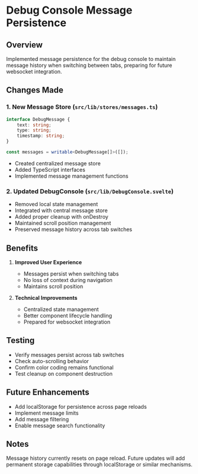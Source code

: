 # Debug Console Message Persistence

## Overview
Implemented message persistence for the debug console to maintain message history when switching between tabs, preparing for future websocket integration.

## Changes Made

### 1. New Message Store (`src/lib/stores/messages.ts`)
```typescript
interface DebugMessage {
    text: string;
    type: string;
    timestamp: string;
}

const messages = writable<DebugMessage[]>([]);
```
- Created centralized message store
- Added TypeScript interfaces
- Implemented message management functions

### 2. Updated DebugConsole (`src/lib/DebugConsole.svelte`)
- Removed local state management
- Integrated with central message store
- Added proper cleanup with onDestroy
- Maintained scroll position management
- Preserved message history across tab switches

## Benefits

1. **Improved User Experience**
   - Messages persist when switching tabs
   - No loss of context during navigation
   - Maintains scroll position

2. **Technical Improvements**
   - Centralized state management
   - Better component lifecycle handling
   - Prepared for websocket integration

## Testing
- Verify messages persist across tab switches
- Check auto-scrolling behavior
- Confirm color coding remains functional
- Test cleanup on component destruction

## Future Enhancements
- Add localStorage for persistence across page reloads
- Implement message limits
- Add message filtering
- Enable message search functionality

## Notes
Message history currently resets on page reload. Future updates will add permanent storage capabilities through localStorage or similar mechanisms.